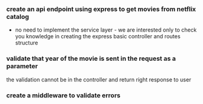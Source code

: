 ### create an api endpoint using express to get movies from netflix catalog
- no need to implement the service layer - we are interested only to check you knowledge in creating the express basic controller and routes structure

### validate that year of the movie is sent in the request as a parameter 
the validation cannot be in the controller and return right response to user

### create a middleware to validate errors

 